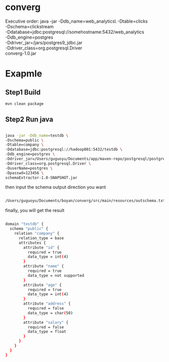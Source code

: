 # converg
Executive order:
java -jar -Ddb_name=web_analytics\ 
-Dtable=clicks\
-Dschema=clickstream\
-Ddatabase=jdbc:postgresql://somehostname:5432/web_analytics\
-Ddb_engine=postgres\
-Ddriver_jar=/jars/postgres9_jdbc.jar\
-Ddriver_class=org.postgresql.Driver\
converg-1.0.jar


# Exapmle

## Step1 Build

```bash
mvn clean package
```



## Step2 Run java
```bash

java -jar -Ddb_name=testdb \
-Dschema=public \
-Dtable=company \
-Ddatabase=jdbc:postgresql://hadoop001:5432/testdb \
-Ddb_engine=postgres \
-Ddriver_jar=/Users/guguoyu/Documents/app/maven-repo/postgresql/postgresql/9.1-901-1.jdbc4/postgresql-9.1-901-1.jdbc4.jar \
-Ddriver_class=org.postgresql.Driver \
-DuserName=postgres \
-Dpasswd=123456 \
schemaExtractor-1.0-SNAPSHOT.jar

```



then input the schema output direction you want
```bash

/Users/guguoyu/Documents/boyan/converg/src/main/resources/outschema.txt

```

finally, you will get the result

```bash

domain "testdb" {
  schema "public" {
    relation "company" {
      relation_type = base
      attributes {
        attribute "id" {
          required = true
          data_type = int(4)
        }
        attribute "name" {
          required = true
          data_type = not supported
        }
        attribute "age" {
          required = true
          data_type = int(4)
        }
        attribute "address" {
          required = false
          data_type = char(50)
        }
        attribute "salary" {
          required = false
          data_type = float
        }
      }
    }
  }
}


```


